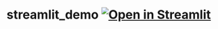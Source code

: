 # streamlit_demo [![Open in Streamlit](https://static.streamlit.io/badges/streamlit_badge_black_white.svg)](https://share.streamlit.io/figwild/Regal_CWS/main/streamlit_app.py)


